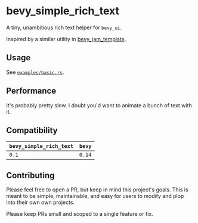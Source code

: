 # bevy_simple_rich_text

A tiny, unambitious rich text helper for `bevy_ui`.

Inspired by a similar utility in [bevy_jam_template](https://github.com/benfrankel/bevy_jam_template).

## Usage

See [`examples/basic.rs`](./examples/basic.rs).

## Performance

It's probably pretty slow. I doubt you'd want to animate a bunch of text with it.

## Compatibility

| `bevy_simple_rich_text`  | `bevy` |
| :--                      | :--    |
| `0.1`                    | `0.14` |

## Contributing

Please feel free to open a PR, but keep in mind this project's goals. This is meant to be simple, maintainable, and easy for users to modify and plop into their own own projects.

Please keep PRs small and scoped to a single feature or fix.

